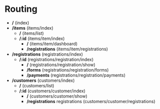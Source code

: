 
# Routing #
* **/** (index)
* **/items** (items/index)
  * **/** (items/list)
  * **/:id** (items/item/index)
    * **/** (items/item/dashboard)
    * **/registrations** (items/item/registrations)
* **/registrations** (registrations/index)
  * **/:id** (registrations/registration/index)
    * **/** (registrations/registration/show)
    * **/forms** (registrations/registration/forms)
    * **/payments** (registrations/registration/payments)
* **/customers** (customers/index)
  * **/** (customers/list)
  * **/:id** (customers/customer/index)
    * **/** (customers/customer/show)
    * **/registrations** registrations (customers/customer/registrations)
